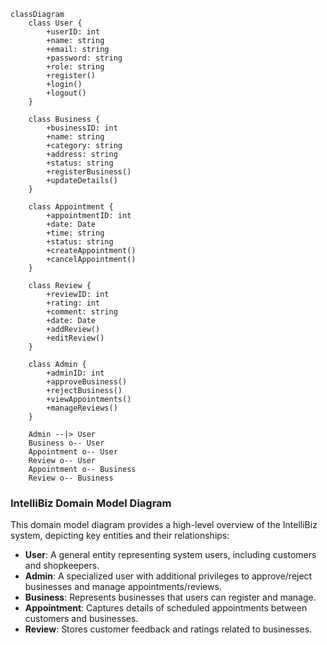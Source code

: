 ```mermaid
classDiagram
    class User {
        +userID: int
        +name: string
        +email: string
        +password: string
        +role: string
        +register()
        +login()
        +logout()
    }

    class Business {
        +businessID: int
        +name: string
        +category: string
        +address: string
        +status: string
        +registerBusiness()
        +updateDetails()
    }

    class Appointment {
        +appointmentID: int
        +date: Date
        +time: string
        +status: string
        +createAppointment()
        +cancelAppointment()
    }

    class Review {
        +reviewID: int
        +rating: int
        +comment: string
        +date: Date
        +addReview()
        +editReview()
    }

    class Admin {
        +adminID: int
        +approveBusiness()
        +rejectBusiness()
        +viewAppointments()
        +manageReviews()
    }

    Admin --|> User
    Business o-- User
    Appointment o-- User
    Review o-- User
    Appointment o-- Business
    Review o-- Business
```

### IntelliBiz Domain Model Diagram

This domain model diagram provides a high-level overview of the IntelliBiz system, depicting key entities and their relationships:

- **User**: A general entity representing system users, including customers and shopkeepers.
- **Admin**: A specialized user with additional privileges to approve/reject businesses and manage appointments/reviews.
- **Business**: Represents businesses that users can register and manage.
- **Appointment**: Captures details of scheduled appointments between customers and businesses.
- **Review**: Stores customer feedback and ratings related to businesses.


